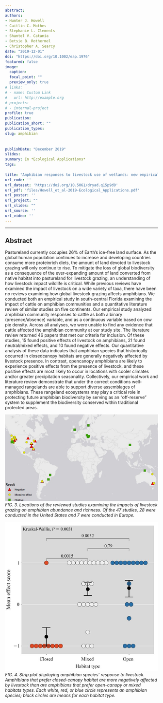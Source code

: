 ```yaml
---
abstract: 
authors:
- Hunter J. Howell
- Caitlin C. Mothes
- Stephanie L. Clements
- Shantel V. Catania
- Betsie B. Rothermel
- Christopher A. Searcy
date: "2019-12-01"
doi: "https://doi.org/10.1002/eap.1976"
featured: false
image:
  caption:
  focal_point: ""
  preview_only: true
# links:
# - name: Custom Link
#   url: http://example.org
# projects:
# - internal-project
profile: true
publication:
publication_short: ""
publication_types:
slug: amphibian


publishDate: "December 2019"
slides: 
summary: In *Ecological Applications*
tags:

title: "Amphibian responses to livestock use of wetlands: new empirical data and a global review"
url_code: ''
url_dataset: 'https://doi.org/10.5061/dryad.q15p9d0'
url_pdf: 'files/Howell_et_al-2019-Ecological_Applications.pdf'
url_poster: ''
url_project: ""
url_slides: ""
url_source: ''
url_video: ''
---
```

***  
## **Abstract**

Pastureland currently occupies 26% of Earth’s ice-free land surface. As the global
human population continues to increase and developing countries consume more proteinrich
diets, the amount of land devoted to livestock grazing will only continue to rise. To
mitigate the loss of global biodiversity as a consequence of the ever-expanding amount of land
converted from native habitat into pastureland for livestock grazing, an understanding of how
livestock impact wildlife is critical. While previous reviews have examined the impact of livestock
on a wide variety of taxa, there have been no reviews examining how global livestock
grazing affects amphibians. We conducted both an empirical study in south-central Florida
examining the impact of cattle on amphibian communities and a quantitative literature review
of similar studies on five continents. Our empirical study analyzed amphibian community
responses to cattle as both a binary (presence/absence) variable, and as a continuous variable
based on cow pie density. Across all analyses, we were unable to find any evidence that cattle
affected the amphibian community at our study site. The literature review returned 46 papers
that met our criteria for inclusion. Of these studies, 15 found positive effects of livestock on
amphibians, 21 found neutral/mixed effects, and 10 found negative effects. Our quantitative
analysis of these data indicates that amphibian species that historically occurred in closedcanopy
habitats are generally negatively affected by livestock presence. In contrast, opencanopy
amphibians are likely to experience positive effects from the presence of livestock, and
these positive effects are most likely to occur in locations with cooler climates and/or greater
precipitation seasonality. Collectively, our empirical work and literature review demonstrate
that under the correct conditions well-managed rangelands are able to support diverse assemblages
of amphibians. These rangeland ecosystems may play a critical role in protecting future
amphibian biodiversity by serving as an “off-reserve” system to supplement the biodiversity
conserved within traditional protected areas.


![Figure 3](fig-3.jpg)
*FIG. 3. Locations of the reviewed studies examining the impacts of livestock grazing on amphibian abundance and richness. Of the 47 studies, 28 were conducted in the United States and 7 were conducted in Europe.*


![Figure 4](fig-4.jpg)
*FIG. 4. Strip plot displaying amphibian species’ response to livestock. Amphibians that prefer closed-canopy habitat are more negatively affected by livestock than are amphibians that prefer open-canopy or mixed habitats types. Each white, red, or blue circle represents an amphibian species; black circles are means for each habitat type.*


